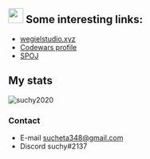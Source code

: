 ## <img src="https://raw.githubusercontent.com/MartinHeinz/MartinHeinz/master/wave.gif" width="30px"> Some interesting links:
  - [wegielstudio.xyz](wegielstudio.xyz/)
  - [Codewars profile](https://www.codewars.com/users/suchencjusz)
  - [SPOJ](https://pl.spoj.com/users/suchysuchy/)
  
## My stats
<p align="left"> <img src="https://github-readme-stats.vercel.app/api?username=suchy2020&count_private=true&theme=tokyonight&hide_title=true" alt="suchy2020" /> </p>

### Contact
  - E-mail sucheta348@gmail.com
  - Discord suchy#2137

